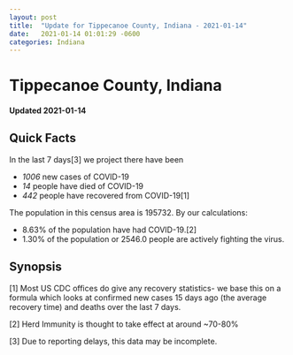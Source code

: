 ```yaml
---
layout: post
title:  "Update for Tippecanoe County, Indiana - 2021-01-14"
date:   2021-01-14 01:01:29 -0600
categories: Indiana
---
```


# Tippecanoe County, Indiana
#### Updated 2021-01-14

## Quick Facts

In the last 7 days[3] we project there have been
- *1006* new cases of COVID-19
- *14* people have died of COVID-19
- *442* people have recovered from COVID-19[1]

The population in this census area is 195732. By our calculations:
- 8.63% of the population have had COVID-19.[2]
- 1.30% of the population or 2546.0 people are actively fighting the virus.

## Synopsis




[1] Most US CDC offices do give any recovery statistics- we base this on a formula which looks at confirmed new cases
15 days ago (the average recovery time) and deaths over the last 7 days.

[2] Herd Immunity is thought to take effect at around ~70-80%

[3] Due to reporting delays, this data may be incomplete.
 
    